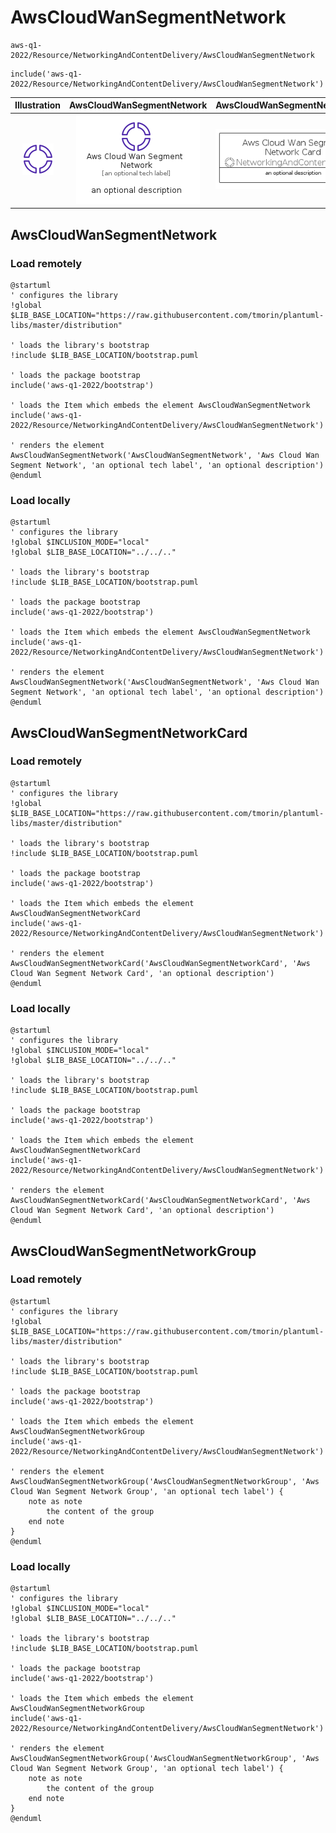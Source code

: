 # AwsCloudWanSegmentNetwork


```text
aws-q1-2022/Resource/NetworkingAndContentDelivery/AwsCloudWanSegmentNetwork
```

```text
include('aws-q1-2022/Resource/NetworkingAndContentDelivery/AwsCloudWanSegmentNetwork')
```



| Illustration | AwsCloudWanSegmentNetwork | AwsCloudWanSegmentNetworkCard | AwsCloudWanSegmentNetworkGroup |
| :---: | :---: | :---: | :---: |
| ![illustration for Illustration](../../../aws-q1-2022/Resource/NetworkingAndContentDelivery/AwsCloudWanSegmentNetwork.png) | ![illustration for AwsCloudWanSegmentNetwork](../../../aws-q1-2022/Resource/NetworkingAndContentDelivery/AwsCloudWanSegmentNetwork.Local.png) | ![illustration for AwsCloudWanSegmentNetworkCard](../../../aws-q1-2022/Resource/NetworkingAndContentDelivery/AwsCloudWanSegmentNetworkCard.Local.png) | ![illustration for AwsCloudWanSegmentNetworkGroup](../../../aws-q1-2022/Resource/NetworkingAndContentDelivery/AwsCloudWanSegmentNetworkGroup.Local.png) |




## AwsCloudWanSegmentNetwork

### Load remotely
```plantuml
@startuml
' configures the library
!global $LIB_BASE_LOCATION="https://raw.githubusercontent.com/tmorin/plantuml-libs/master/distribution"

' loads the library's bootstrap
!include $LIB_BASE_LOCATION/bootstrap.puml

' loads the package bootstrap
include('aws-q1-2022/bootstrap')

' loads the Item which embeds the element AwsCloudWanSegmentNetwork
include('aws-q1-2022/Resource/NetworkingAndContentDelivery/AwsCloudWanSegmentNetwork')

' renders the element
AwsCloudWanSegmentNetwork('AwsCloudWanSegmentNetwork', 'Aws Cloud Wan Segment Network', 'an optional tech label', 'an optional description')
@enduml
```

### Load locally
```plantuml
@startuml
' configures the library
!global $INCLUSION_MODE="local"
!global $LIB_BASE_LOCATION="../../.."

' loads the library's bootstrap
!include $LIB_BASE_LOCATION/bootstrap.puml

' loads the package bootstrap
include('aws-q1-2022/bootstrap')

' loads the Item which embeds the element AwsCloudWanSegmentNetwork
include('aws-q1-2022/Resource/NetworkingAndContentDelivery/AwsCloudWanSegmentNetwork')

' renders the element
AwsCloudWanSegmentNetwork('AwsCloudWanSegmentNetwork', 'Aws Cloud Wan Segment Network', 'an optional tech label', 'an optional description')
@enduml
```

## AwsCloudWanSegmentNetworkCard

### Load remotely
```plantuml
@startuml
' configures the library
!global $LIB_BASE_LOCATION="https://raw.githubusercontent.com/tmorin/plantuml-libs/master/distribution"

' loads the library's bootstrap
!include $LIB_BASE_LOCATION/bootstrap.puml

' loads the package bootstrap
include('aws-q1-2022/bootstrap')

' loads the Item which embeds the element AwsCloudWanSegmentNetworkCard
include('aws-q1-2022/Resource/NetworkingAndContentDelivery/AwsCloudWanSegmentNetwork')

' renders the element
AwsCloudWanSegmentNetworkCard('AwsCloudWanSegmentNetworkCard', 'Aws Cloud Wan Segment Network Card', 'an optional description')
@enduml
```

### Load locally
```plantuml
@startuml
' configures the library
!global $INCLUSION_MODE="local"
!global $LIB_BASE_LOCATION="../../.."

' loads the library's bootstrap
!include $LIB_BASE_LOCATION/bootstrap.puml

' loads the package bootstrap
include('aws-q1-2022/bootstrap')

' loads the Item which embeds the element AwsCloudWanSegmentNetworkCard
include('aws-q1-2022/Resource/NetworkingAndContentDelivery/AwsCloudWanSegmentNetwork')

' renders the element
AwsCloudWanSegmentNetworkCard('AwsCloudWanSegmentNetworkCard', 'Aws Cloud Wan Segment Network Card', 'an optional description')
@enduml
```

## AwsCloudWanSegmentNetworkGroup

### Load remotely
```plantuml
@startuml
' configures the library
!global $LIB_BASE_LOCATION="https://raw.githubusercontent.com/tmorin/plantuml-libs/master/distribution"

' loads the library's bootstrap
!include $LIB_BASE_LOCATION/bootstrap.puml

' loads the package bootstrap
include('aws-q1-2022/bootstrap')

' loads the Item which embeds the element AwsCloudWanSegmentNetworkGroup
include('aws-q1-2022/Resource/NetworkingAndContentDelivery/AwsCloudWanSegmentNetwork')

' renders the element
AwsCloudWanSegmentNetworkGroup('AwsCloudWanSegmentNetworkGroup', 'Aws Cloud Wan Segment Network Group', 'an optional tech label') {
    note as note
        the content of the group
    end note
}
@enduml
```

### Load locally
```plantuml
@startuml
' configures the library
!global $INCLUSION_MODE="local"
!global $LIB_BASE_LOCATION="../../.."

' loads the library's bootstrap
!include $LIB_BASE_LOCATION/bootstrap.puml

' loads the package bootstrap
include('aws-q1-2022/bootstrap')

' loads the Item which embeds the element AwsCloudWanSegmentNetworkGroup
include('aws-q1-2022/Resource/NetworkingAndContentDelivery/AwsCloudWanSegmentNetwork')

' renders the element
AwsCloudWanSegmentNetworkGroup('AwsCloudWanSegmentNetworkGroup', 'Aws Cloud Wan Segment Network Group', 'an optional tech label') {
    note as note
        the content of the group
    end note
}
@enduml
```

